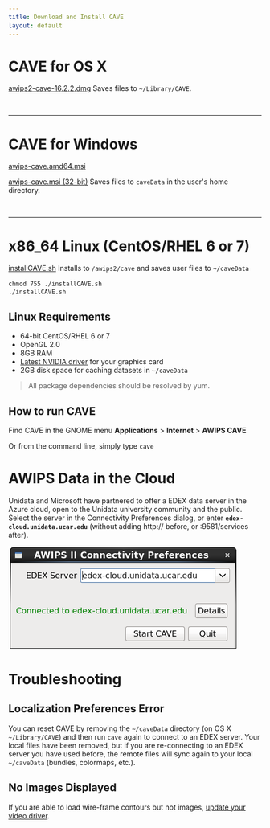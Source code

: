 ```yaml
---
title: Download and Install CAVE
layout: default
---
```


# <core-icon icon="fa:apple" aria-label="file-download" role="img"></core-icon> CAVE for OS X

[<paper-button raised role="button" tabindex="0"><core-icon icon="file-download" aria-label="file-download" role="img"></core-icon>awips2-cave-16.2.2.dmg</paper-button>](http://www.unidata.ucar.edu/downloads/awips2/awips2-cave-16.2.2.dmg) Saves files to `~/Library/CAVE`.

<br>

---

# <core-icon icon="fa:windows" aria-label="file-download" role="img"></core-icon> CAVE for Windows

[<paper-button raised role="button" tabindex="0"><core-icon icon="file-download" aria-label="file-download" role="img"></core-icon>awips-cave.amd64.msi</paper-button>](http://www.unidata.ucar.edu/downloads/awips2/awips-cave.amd64.msi)

[<paper-button raised role="button" tabindex="0"><core-icon icon="file-download" aria-label="file-download" role="img"></core-icon>awips-cave.msi (32-bit)</paper-button>](http://www.unidata.ucar.edu/downloads/awips2/awips-cave.msi) Saves files to `caveData` in the user's home directory. 

<br>

---

# <core-icon icon="fa:linux" aria-label="file-download" role="img"></core-icon> x86_64 Linux (CentOS/RHEL 6 or 7)

[<paper-button raised role="button" tabindex="0"><core-icon icon="file-download" aria-label="file-download" role="img"></core-icon>installCAVE.sh</paper-button>](http://www.unidata.ucar.edu/software/awips2/installCAVE.sh) Installs to `/awips2/cave` and saves user files to `~/caveData`

    chmod 755 ./installCAVE.sh
    ./installCAVE.sh

## Linux Requirements

* 64-bit CentOS/RHEL 6 or 7
* OpenGL 2.0
* 8GB RAM
* [Latest NVIDIA driver](http://www.nvidia.com/Download/index.aspx?lang=en-us) for your graphics card
* 2GB disk space for caching datasets in `~/caveData`

> All package dependencies should be resolved by yum. 

## How to run CAVE

Find CAVE in the GNOME menu **Applications** &gt; **Internet** &gt; **AWIPS CAVE**

Or from the command line, simply type `cave`

# AWIPS Data in the Cloud

Unidata and Microsoft have partnered to offer a EDEX data server in the Azure cloud, open to the Unidata university community and the public.  Select the server in the Connectivity Preferences dialog, or enter **`edex-cloud.unidata.ucar.edu`** (without adding http:// before, or :9581/services after).

![EDEX in the cloud](../images/boEbFSf28t.gif)


# Troubleshooting

## Localization Preferences Error

You can reset CAVE by removing the `~/caveData` directory (on OS X `~/Library/CAVE`) and then run `cave` again to connect to an EDEX server.  Your local files have been removed, but if you are re-connecting to an EDEX server you have used before, the remote files will sync again to your local `~/caveData` (bundles, colormaps, etc.). 

## No Images Displayed

If you are able to load wire-frame contours but not images, [update your video driver](http://www.nvidia.com/Download/index.aspx?lang=en-us). 
